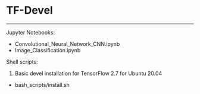 # TF-Devel

---

Jupyter Notebooks:

- Convolutional_Neural_Network_CNN.ipynb
- Image_Classification.ipynb

Shell scripts:

1. Basic devel installation for TensorFlow 2.7 for Ubuntu 20.04

- bash_scripts/install.sh

